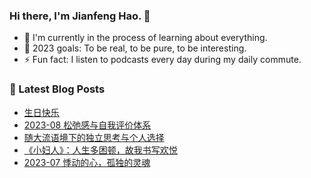 ### Hi there, I'm Jianfeng Hao. 👋

- 🌱 I'm currently in the process of learning about everything.
- 🥅 2023 goals: To be real, to be pure, to be interesting.
- ⚡ Fun fact: I listen to podcasts every day during my daily commute.

### 📕 Latest Blog Posts
<!-- BLOG-POST-LIST:START -->
- [生日快乐](https://aetherhjf.com/2023/09/20230919/)
- [2023-08 松弛感与自我评价体系](https://aetherhjf.com/2023/08/2023-08/)
- [随大流语境下的独立思考与个人选择](https://aetherhjf.com/2023/08/20230830/)
- [《小妇人》：人生多困顿，故我书写欢悦](https://aetherhjf.com/2023/08/20230805/)
- [2023-07 悸动的心，孤独的灵魂](https://aetherhjf.com/2023/07/2023-07/)
<!-- BLOG-POST-LIST:END -->
